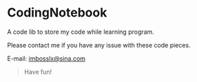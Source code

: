 # CodingNotebook
A code lib to store my code while learning program.

Please contact me if you have any issue with these code pieces.

E-mail: imbosslx@sina.com

> Have fun!
